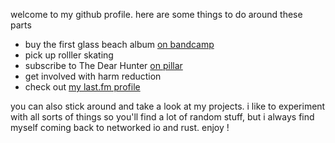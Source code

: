 welcome to my github profile. here are some things to do around these parts

- buy the first glass beach album [on bandcamp](https://glassbeach.bandcamp.com/album/the-first-glass-beach-album)
- pick up rolller skating
- subscribe to The Dear Hunter [on pillar](https://pillar.club/thedearhunter)
- get involved with harm reduction
- check out [my last.fm profile](https://www.last.fm/user/raftario)

you can also stick around and take a look at my projects. i like to experiment with all sorts of things so you'll find a lot of random stuff, but i always find myself coming back to networked io and rust. enjoy !
